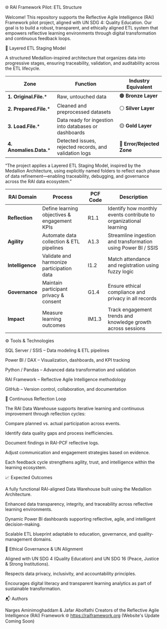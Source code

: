 🌐 RAI Framework Pilot: ETL Structure

Welcome!
This repository supports the Reflective Agile Intelligence (RAI) Framework pilot project, aligned with UN SDG 4: Quality Education.
Our goal is to build a robust, transparent, and ethically aligned ETL system that empowers reflective learning environments through digital transformation and continuous feedback loops.

🧱 Layered ETL Staging Model

A structured Medallion-inspired architecture that organizes data into progressive stages, ensuring traceability, validation, and auditability across the ETL lifecycle.


| **Zone**                | **Function**                                           | **Industry Equivalent**    |
| ----------------------- | ------------------------------------------------------ | -------------------------- |
| **1. Original.File.***  | Raw, untouched data                                    | 🟤 **Bronze Layer**        |
| **2. Prepared.File.***  | Cleaned and preprocessed datasets                      | ⚪ **Silver Layer**         |
| **3. Load.File.***      | Data ready for ingestion into databases or dashboards  | 🟡 **Gold Layer**          |
| **4. Anomalies.Data.*** | Detected issues, rejected records, and validation logs | 🔴 **Error/Rejected Zone** |



“The project applies a Layered ETL Staging Model, inspired by the Medallion Architecture, using explicitly named folders to reflect each phase of data refinement—enabling traceability, debugging, and governance across the RAI data ecosystem.”


| **RAI Domain**   | **Process**                                  | **PCF Code** | **Description**                                                   |
| ---------------- | -------------------------------------------- | ------------ | ----------------------------------------------------------------- |
| **Reflection**   | Define learning objectives & engagement KPIs | R1.1         | Identify how monthly events contribute to organizational learning |
| **Agility**      | Automate data collection & ETL pipelines     | A1.3         | Streamline ingestion and transformation using Power BI / SSIS     |
| **Intelligence** | Validate and harmonize participation data    | I1.2         | Match attendance and registration using fuzzy logic               |
| **Governance**   | Maintain participant privacy & consent       | G1.4         | Ensure ethical compliance and privacy in all records              |
| **Impact**       | Measure learning outcomes                    | IM1.3        | Track engagement trends and knowledge growth across sessions      |




⚙️ Tools & Technologies

SQL Server / SSIS – Data modeling & ETL pipelines

Power BI / DAX – Visualization, dashboards, and KPI tracking

Python / Pandas – Advanced data transformation and validation

RAI Framework – Reflective Agile Intelligence methodology

GitHub – Version control, collaboration, and documentation

🔁 Continuous Reflection Loop

The RAI Data Warehouse supports iterative learning and continuous improvement through reflection cycles:

Compare planned vs. actual participation across events.

Identify data quality gaps and process inefficiencies.

Document findings in RAI-PCF reflective logs.

Adjust communication and engagement strategies based on evidence.

Each feedback cycle strengthens agility, trust, and intelligence within the learning ecosystem.

📈 Expected Outcomes

A fully functional RAI-aligned Data Warehouse built using the Medallion Architecture.

Enhanced data transparency, integrity, and traceability across reflective learning environments.

Dynamic Power BI dashboards supporting reflective, agile, and intelligent decision-making.

Scalable ETL blueprint adaptable to education, governance, and quality-management domains.

🧭 Ethical Governance & UN Alignment

Aligned with UN SDG 4 (Quality Education) and UN SDG 16 (Peace, Justice & Strong Institutions).

Respects data privacy, inclusivity, and accountability principles.

Encourages digital literacy and transparent learning analytics as part of sustainable transformation.

📬 Authors

Narges Aminimoghaddam & Jafar Abolfathi
Creators of the Reflective Agile Intelligence (RAI) Framework
🌐 https://raiframework.org
 (Website's Update Coming Soon)

